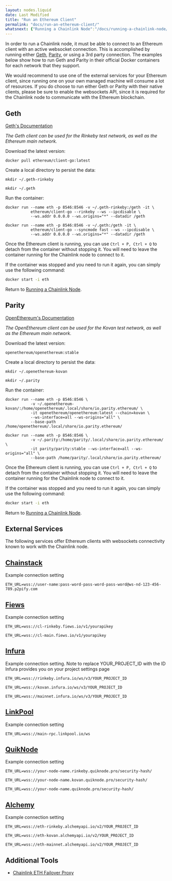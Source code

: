 ```yaml
---
layout: nodes.liquid
date: Last Modified
title: "Run an Ethereum Client"
permalink: "docs/run-an-ethereum-client/"
whatsnext: {"Running a Chainlink Node":"/docs/running-a-chainlink-node/"}
---
```

In order to run a Chainlink node, it must be able to connect to an Ethereum client with an active websocket connection. This is accomplished by running either <a href="https://geth.ethereum.org/" target="_blank" rel="noreferrer, noopener">Geth</a>, <a href="https://www.parity.io/" target="_blank" rel="noreferrer, noopener">Parity</a>, or using a 3rd party connection. The examples below show how to run Geth and Parity in their official Docker containers for each network that they support.

We would recommend to use one of the external services for your Ethereum client, since running one on your own managed machine will consume a lot of resources. If you do choose to run either Geth or Parity with their native clients, please be sure to enable the websockets API, since it is required for the Chainlink node to communicate with the Ethereum blockchain.

## Geth

<a href="https://geth.ethereum.org/docs/" target="_blank">Geth's Documentation</a>

*The Geth client can be used for the Rinkeby test network, as well as the Ethereum main network.*

Download the latest version:

```
docker pull ethereum/client-go:latest
```

Create a local directory to persist the data:

```shell Rinkeby
mkdir ~/.geth-rinkeby
```
```shell Mainnet
mkdir ~/.geth
```

Run the container:

```shell Rinkeby
docker run --name eth -p 8546:8546 -v ~/.geth-rinkeby:/geth -it \
           ethereum/client-go --rinkeby --ws --ipcdisable \
           --ws.addr 0.0.0.0 --ws.origins="*" --datadir /geth
```
```shell Mainnet
docker run --name eth -p 8546:8546 -v ~/.geth:/geth -it \
           ethereum/client-go --syncmode fast --ws --ipcdisable \
           --ws.addr 0.0.0.0 --ws.origins="*" --datadir /geth
```

Once the Ethereum client is running, you can use `Ctrl + P, Ctrl + Q` to detach from the container without stopping it. You will need to leave the container running for the Chainlink node to connect to it.

If the container was stopped and you need to run it again, you can simply use the following command:

```bash
docker start -i eth
```

Return to [Running a Chainlink Node](../running-a-chainlink-node/).

## Parity 

<a href="https://openethereum.github.io/index" target="_blank">OpenEthereum's Documentation</a>

*The OpenEthereum client can be used for the Kovan test network, as well as the Ethereum main network.*

Download the latest version:

```
openethereum/openethereum:stable
```

Create a local directory to persist the data:

```text Kovan
mkdir ~/.openethereum-kovan
```
```text Mainnet
mkdir ~/.parity
```

Run the container:

```shell Kovan
docker run --name eth -p 8546:8546 \
           -v ~/.openethereum-kovan/:/home/openethereum/.local/share/io.parity.ethereum/ \
           -it openethereum/openethereum:latest --chain=kovan \
           --ws-interface=all --ws-origins="all" \
           --base-path /home/openethereum/.local/share/io.parity.ethereum/
```
```shell Mainnet
docker run --name eth -p 8546:8546 \
           -v ~/.parity:/home/parity/.local/share/io.parity.ethereum/ \
           -it parity/parity:stable --ws-interface=all --ws-origins="all" \
           --base-path /home/parity/.local/share/io.parity.ethereum/
```

Once the Ethereum client is running, you can use `Ctrl + P, Ctrl + Q` to detach from the container without stopping it. You will need to leave the container running for the Chainlink node to connect to it.

If the container was stopped and you need to run it again, you can simply use the following command:

```bash
docker start -i eth
```

Return to [Running a Chainlink Node](../running-a-chainlink-node/).

## External Services

The following services offer Ethereum clients with websockets connectivity known to work with the Chainlink node.

## <a href="https://support.chainstack.com/hc/en-us/articles/900001664463-Setting-up-a-Chainlink-node-with-an-Ethereum-node-provided-by-Chainstack" target="_blank">Chainstack</a>

Example connection setting

```text Mainnet
ETH_URL=wss://user-name:pass-word-pass-word-pass-word@ws-nd-123-456-789.p2pify.com
```

## <a href="https://docs.fiews.io/docs/getting-started" target="_blank">Fiews</a>

Example connection setting

```text Rinkeby
ETH_URL=wss://cl-rinkeby.fiews.io/v1/yourapikey
```
```text Mainnet
ETH_URL=wss://cl-main.fiews.io/v1/yourapikey
```

## <a href="https://infura.io/docs/ethereum/wss/introduction.md" target="_blank">Infura</a>

Example connection setting. Note to replace YOUR_PROJECT_ID with the ID Infura provides you on your project settings page

```text Rinkeby
ETH_URL=wss://rinkeby.infura.io/ws/v3/YOUR_PROJECT_ID
```
```text Kovan
ETH_URL=wss://kovan.infura.io/ws/v3/YOUR_PROJECT_ID
```
```text Mainnet
ETH_URL=wss://mainnet.infura.io/ws/v3/YOUR_PROJECT_ID
```

## <a href="https://docs.linkpool.io/docs/websocket_main" target="_blank">LinkPool</a>

Example connection setting

```text Mainnet
ETH_URL=wss://main-rpc.linkpool.io/ws
```

## <a href="https://www.quiknode.io" target="_blank">QuikNode</a>

Example connection setting

```text Rinkeby
ETH_URL=wss://your-node-name.rinkeby.quiknode.pro/security-hash/
```
```text Kovan
ETH_URL=wss://your-node-name.kovan.quiknode.pro/security-hash/
```
```text Mainnet
ETH_URL=wss://your-node-name.quiknode.pro/security-hash/
```

## <a href="https://www.alchemyapi.io/" target="_blank">Alchemy</a>

Example connection setting

```text Rinkeby
ETH_URL=wss://eth-rinkeby.alchemyapi.io/v2/YOUR_PROJECT_ID
```
```text Kovan
ETH_URL=wss://eth-kovan.alchemyapi.io/v2/YOUR_PROJECT_ID
```
```text Mainnet
ETH_URL=wss://eth-mainnet.alchemyapi.io/v2/YOUR_PROJECT_ID
```

## Additional Tools

- <a href="https://github.com/Fiews/ChainlinkEthFailover" target="_blank">Chainlink ETH Failover Proxy</a>